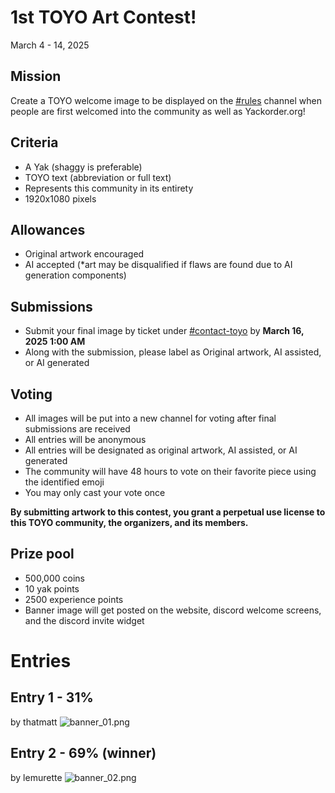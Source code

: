 # 1st TOYO Art Contest!

March 4 - 14, 2025

## Mission
Create a TOYO welcome image to be displayed on the [#rules](https://discordapp.com/channels/1295352148846055444/1295352386327679058) channel when people are first welcomed into the community as well as Yackorder.org!

## Criteria
* A Yak (shaggy is preferable)
* TOYO text (abbreviation or full text)
* Represents this community in its entirety
* 1920x1080 pixels

## Allowances
* Original artwork encouraged
* AI accepted (*art may be disqualified if flaws are found due to AI generation components)

## Submissions
* Submit your final image by ticket under [#⁠contact-toyo](https://discordapp.com/channels/1295352148846055444/1297387976266874991) by **March 16, 2025 1:00 AM**
* Along with the submission, please label as Original artwork, AI assisted, or AI generated

## Voting
* All images will be put into a new channel for voting after final submissions are received
* All entries will be anonymous
* All entries will be designated as original artwork, AI assisted, or AI generated
* The community will have 48 hours to vote on their favorite piece using the identified emoji
* You may only cast your vote once

**By submitting artwork to this contest, you grant a perpetual use license to this TOYO community, the organizers, and its members.**

## Prize pool
* 500,000 coins
* 10 yak points
* 2500 experience points
* Banner image will get posted on the website,  discord welcome screens, and the discord invite widget

# Entries

## Entry 1 - 31%
by thatmatt
![banner_01.png](/img/contests/banner_01.png)

## Entry 2 - 69% (winner)
by lemurette
![banner_02.png](/img/contests/banner_02.png)
